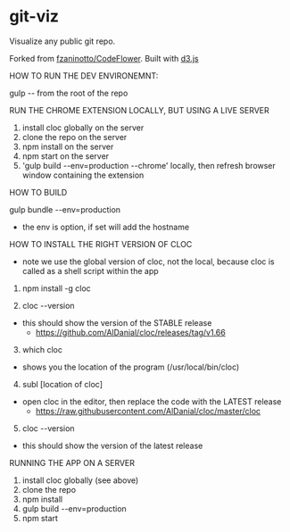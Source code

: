 git-viz
==========

Visualize any public git repo.

Forked from <a href="https://github.com/fzaninotto/CodeFlower">fzaninotto/CodeFlower</a>. 
Built with <a href="https://github.com/mbostock/d3">d3.js</a>



HOW TO RUN THE DEV ENVIRONEMNT:

gulp -- from the root of the repo 



RUN THE CHROME EXTENSION LOCALLY, BUT USING A LIVE SERVER
1. install cloc globally on the server
2. clone the repo on the server
3. npm install on the server
4. npm start on the server
5. 'gulp build --env=production --chrome' locally, then refresh browser window containing the extension


HOW TO BUILD

gulp bundle --env=production
  - the env is option, if set will add the hostname


HOW TO INSTALL THE RIGHT VERSION OF CLOC

- note we use the global version of cloc, not the local, because cloc is called as a shell script within the app

1. npm install -g cloc

2. cloc --version 
  - this should show the version of the STABLE release
    - https://github.com/AlDanial/cloc/releases/tag/v1.66

3. which cloc
  - shows you the location of the program (/usr/local/bin/cloc)

4. subl [location of cloc]
  - open cloc in the editor, then replace the code with the LATEST release
    - https://raw.githubusercontent.com/AlDanial/cloc/master/cloc

5. cloc --version
  - this should show the version of the latest release


RUNNING THE APP ON A SERVER
1. install cloc globally (see above)
2. clone the repo
3. npm install
4. gulp build --env=production
5. npm start

